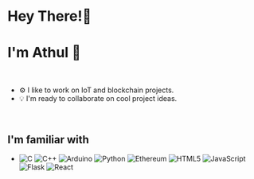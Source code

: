 # Hey There!👋
# I'm Athul 🤙
<br/>

- ⚙️ I like to work on IoT and blockchain projects.
- 💡 I'm ready to collaborate on cool project ideas.

<br/>

## I'm familiar with

- ![C](https://img.shields.io/badge/-C-333333?style=flat&logo=C&logoColor=00599C)
  ![C++](https://img.shields.io/badge/-C++-333333?style=flat&logo=C%2B%2B&logoColor=00599C)
  ![Arduino](https://img.shields.io/badge/-Arduino-333333?style=flat&logo=arduino)
  ![Python](https://img.shields.io/badge/-Python-333333?style=flat&logo=python)
  ![Ethereum](https://img.shields.io/badge/-Ethereum-333333?style=flat&logo=ethereum)
  ![HTML5](https://img.shields.io/badge/-HTML5-333333?style=flat&logo=HTML5)
  ![JavaScript](https://img.shields.io/badge/-JavaScript-333333?style=flat&logo=javascript)
  ![Flask](https://img.shields.io/badge/-Flask-333333?style=flat&logo=flask)
  ![React](https://img.shields.io/badge/-React-333333?style=flat&logo=react)

